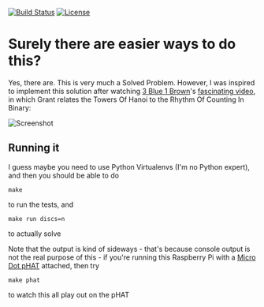 [![Build Status](http://img.shields.io/travis/pikesley/towers-of-hanoi.svg?style=flat-square)](https://travis-ci.org/pikesley/towers-of-hanoi)
[![License](http://img.shields.io/:license-mit-blue.svg?style=flat-square)](http://pikesley.mit-license.org)

# Surely there are easier ways to do this?

Yes, there are. This is very much a Solved Problem. However, I was inspired to implement this solution after watching [3 Blue 1 Brown](https://www.youtube.com/channel/UCYO_jab_esuFRV4b17AJtAw)'s [fascinating video](https://www.youtube.com/watch?v=2SUvWfNJSsM), in which Grant relates the Towers Of Hanoi to the Rhythm Of Counting In Binary:

![Screenshot](https://i.imgur.com/mXsl57y.png)

## Running it

I guess maybe you need to use Python Virtualenvs (I'm no Python expert), and then you should be able to do

```
make
```

to run the tests, and

```
make run discs=n
```

to actually solve

Note that the output is kind of sideways - that's because console output is not the real purpose of this - if you're running this Raspberry Pi with a [Micro Dot pHAT](https://shop.pimoroni.com/products/microdot-phat) attached, then try

```
make phat
```

to watch this all play out on the pHAT

